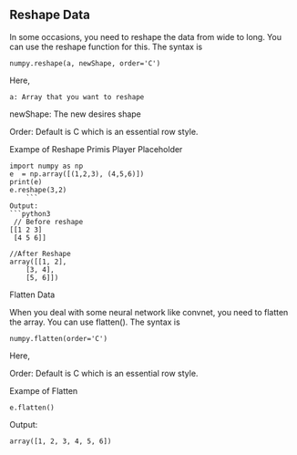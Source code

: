 ## Reshape Data

In some occasions, you need to reshape the data from wide to long. You can use the reshape function for this. The syntax is
```python3
numpy.reshape(a, newShape, order='C')
```
Here,
```python3
a: Array that you want to reshape
 ```
newShape: The new desires shape

Order: Default is C which is an essential row style.

Exampe of Reshape
Primis Player Placeholder
```python3
import numpy as np
e  = np.array([(1,2,3), (4,5,6)])
print(e)
e.reshape(3,2)
    ```
Output:
```python3
 // Before reshape
[[1 2 3] 
 [4 5 6]]			

//After Reshape
array([[1, 2],       
	[3, 4],       
	[5, 6]])			
```
Flatten Data

When you deal with some neural network like convnet, you need to flatten the array. You can use flatten(). The syntax is
```python3
numpy.flatten(order='C')
```
Here,

Order: Default is C which is an essential row style.

Exampe of Flatten
```python3
e.flatten()			
```
Output:
```python3
array([1, 2, 3, 4, 5, 6])			
```
